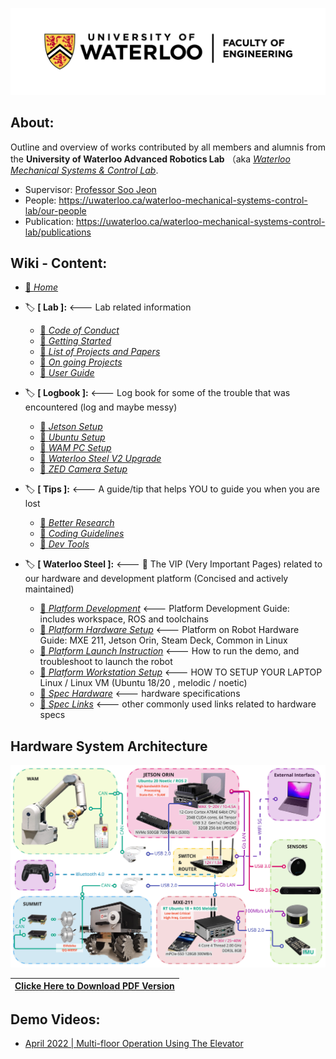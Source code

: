 
![UW logo vert](resources/Waterloo_Engineering_Logo_horiz_rgb.png)

## About:
Outline and overview of works contributed by all members and alumnis from the **University of Waterloo Advanced Robotics Lab** （aka [_Waterloo Mechanical Systems & Control Lab_](https://uwaterloo.ca/waterloo-mechanical-systems-control-lab/).

- Supervisor: [Professor Soo Jeon](https://uwaterloo.ca/mechanical-mechatronics-engineering/profile/soojeon)
- People: https://uwaterloo.ca/waterloo-mechanical-systems-control-lab/our-people
- Publication: https://uwaterloo.ca/waterloo-mechanical-systems-control-lab/publications

## Wiki - Content:

  * [:diamond_shape_with_a_dot_inside: *Home*](./Home)

  * :label: **[   Lab   ]:** <--- Lab related information
    * [:diamond_shape_with_a_dot_inside: *Code of Conduct*](./Lab%3ACode-of-Conduct)
    * [:diamond_shape_with_a_dot_inside: *Getting Started*](./Lab%3AGetting-Started)
    * [:diamond_shape_with_a_dot_inside: *List of Projects and Papers*](./Lab%3AList-of-Projects-and-Papers)
    * [:diamond_shape_with_a_dot_inside: *On going Projects*](./Lab%3AOn-going-Projects)
    * [:diamond_shape_with_a_dot_inside: *User Guide*](./Lab%3AUser-Guide)

  * :label: **[   Logbook   ]:** <--- Log book for some of the trouble that was encountered (log and maybe messy)
    * [:diamond_shape_with_a_dot_inside: *Jetson Setup*](./Logbook%3AJetson-Setup)
    * [:diamond_shape_with_a_dot_inside: *Ubuntu Setup*](./Logbook%3AUbuntu-Setup)
    * [:diamond_shape_with_a_dot_inside: *WAM PC Setup*](./Logbook%3AWAM-PC-Setup)
    * [:diamond_shape_with_a_dot_inside: *Waterloo Steel V2 Upgrade*](./Logbook%3AWaterloo-Steel-V2-Upgrade)
    * [:diamond_shape_with_a_dot_inside: *ZED Camera Setup*](./Logbook%3AZED-Camera-Setup)

  * :label: **[   Tips   ]:** <--- A guide/tip that helps YOU to guide you when you are lost
    * [:diamond_shape_with_a_dot_inside: *Better Research*](./Tips%3ABetter-Research)
    * [:diamond_shape_with_a_dot_inside: *Coding Guidelines*](./Tips%3ACoding-Guidelines)
    * [:diamond_shape_with_a_dot_inside: *Dev Tools*](./Tips%3ADev-Tools)

  * :label: **[   Waterloo Steel   ]:** <--- :star2: The VIP (Very Important Pages) related to our hardware and development platform (Concised and actively maintained)
    * [:diamond_shape_with_a_dot_inside: *Platform Development*](./Waterloo-Steel%3APlatform-Development) <--- Platform Development Guide: includes workspace, ROS and toolchains
    * [:diamond_shape_with_a_dot_inside: *Platform Hardware Setup*](./Waterloo-Steel%3APlatform-Hardware-Setup) <--- Platform on Robot Hardware Guide: MXE 211, Jetson Orin, Steam Deck, Common in Linux
    * [:diamond_shape_with_a_dot_inside: *Platform Launch Instruction*](./Waterloo-Steel%3APlatform-Launch-Instruction) <--- How to run the demo, and troubleshoot to launch the robot
    * [:diamond_shape_with_a_dot_inside: *Platform Workstation Setup*](./Waterloo-Steel%3APlatform-Workstation-Setup) <--- HOW TO SETUP YOUR LAPTOP Linux / Linux VM (Ubuntu 18/20 , melodic / noetic)
    * [:diamond_shape_with_a_dot_inside: *Spec Hardware*](./Waterloo-Steel%3ASpec-Hardware) <--- hardware specifications 
    * [:diamond_shape_with_a_dot_inside: *Spec Links*](./Waterloo-Steel%3ASpec-Links) <--- other commonly used links related to hardware specs

## Hardware System Architecture

<img src="resources/Waterloo_steel_arch_v2_final.jpg" alt="Hardware Architecture Diagram V2 Final"></img>

| [Clicke Here to Download PDF Version](resources/Hardware_Architecture_v2_final_(high-res).pdf) |
| :----------------------------------------------------------: |

## Demo Videos:

- [April 2022 | Multi-floor Operation Using The Elevator](https://www.youtube.com/watch?v=rkKu2eE83Ss)

